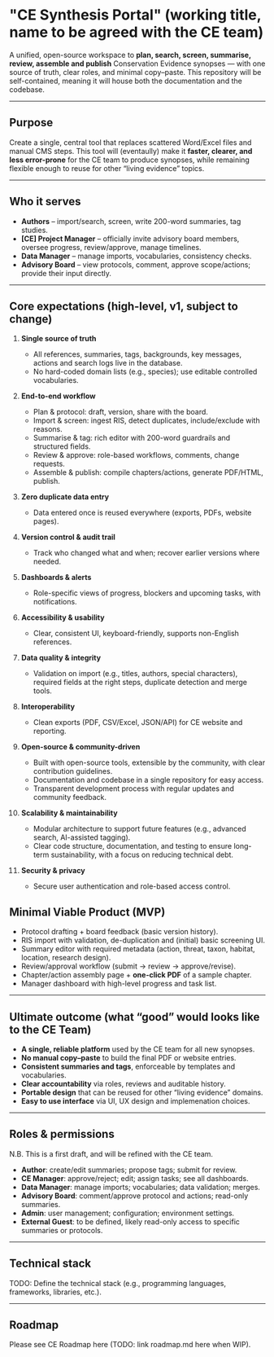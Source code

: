 # "CE Synthesis Portal" (working title, name to be agreed with the CE team)

A unified, open-source workspace to **plan, search, screen, summarise, review, assemble and publish** Conservation Evidence synopses — with one source of truth, clear roles, and minimal copy–paste. This repository will be self-contained, meaning it will house both the documentation and the codebase.

---

## Purpose

Create a single, central tool that replaces scattered Word/Excel files and manual CMS steps. This tool will (eventaully) make it **faster, clearer, and less error-prone** for the CE team to produce synopses, while remaining flexible enough to reuse for other “living evidence” topics.

---

## Who it serves

- **Authors** – import/search, screen, write 200-word summaries, tag studies.
- **[CE] Project Manager** – officially invite advisory board members, oversee progress, review/approve, manage timelines.
- **Data Manager** – manage imports, vocabularies, consistency checks.
- **Advisory Board** – view protocols, comment, approve scope/actions; provide their input directly.

---

## Core expectations (high-level, v1, subject to change)

1. **Single source of truth**
   - All references, summaries, tags, backgrounds, key messages, actions and search logs live in the database.
   - No hard-coded domain lists (e.g., species); use editable controlled vocabularies.

2. **End-to-end workflow**
   - Plan & protocol: draft, version, share with the board.
   - Import & screen: ingest RIS, detect duplicates, include/exclude with reasons.
   - Summarise & tag: rich editor with 200-word guardrails and structured fields.
   - Review & approve: role-based workflows, comments, change requests.
   - Assemble & publish: compile chapters/actions, generate PDF/HTML, publish.

3. **Zero duplicate data entry**
   - Data entered once is reused everywhere (exports, PDFs, website pages).

4. **Version control & audit trail**
   - Track who changed what and when; recover earlier versions where needed.

5. **Dashboards & alerts**
   - Role-specific views of progress, blockers and upcoming tasks, with notifications.

6. **Accessibility & usability**
   - Clear, consistent UI, keyboard-friendly, supports non-English references.

7. **Data quality & integrity**
   - Validation on import (e.g., titles, authors, special characters), required fields at the right steps, duplicate detection and merge tools.

8. **Interoperability**
   - Clean exports (PDF, CSV/Excel, JSON/API) for CE website and reporting.

9. **Open-source & community-driven**
   - Built with open-source tools, extensible by the community, with clear contribution guidelines.
   - Documentation and codebase in a single repository for easy access.
   - Transparent development process with regular updates and community feedback.
  
10. **Scalability & maintainability**
    - Modular architecture to support future features (e.g., advanced search, AI-assisted tagging).
    - Clear code structure, documentation, and testing to ensure long-term sustainability, with a focus on reducing technical debt.

11. **Security & privacy**
    - Secure user authentication and role-based access control.

## Minimal Viable Product (MVP)

- Protocol drafting + board feedback (basic version history).
- RIS import with validation, de-duplication and (initial) basic screening UI.
- Summary editor with required metadata (action, threat, taxon, habitat, location, research design).
- Review/approval workflow (submit → review → approve/revise).
- Chapter/action assembly page + **one-click PDF** of a sample chapter.
- Manager dashboard with high-level progress and task list.

---

## Ultimate outcome (what “good” would looks like to the CE Team)

- **A single, reliable platform** used by the CE team for all new synopses.
- **No manual copy–paste** to build the final PDF or website entries.
- **Consistent summaries and tags**, enforceable by templates and vocabularies.
- **Clear accountability** via roles, reviews and auditable history.
- **Portable design** that can be reused for other “living evidence” domains.
- **Easy to use interface** via UI, UX design and implemenation choices.

---

## Roles & permissions

N.B. This is a first draft, and will be refined with the CE team.
- **Author**: create/edit summaries; propose tags; submit for review.
- **CE Manager**: approve/reject; edit; assign tasks; see all dashboards.
- **Data Manager**: manage imports; vocabularies; data validation; merges.
- **Advisory Board**: comment/approve protocol and actions; read-only summaries.
- **Admin**: user management; configuration; environment settings.
- **External Guest**: to be defined, likely read-only access to specific summaries or protocols.

---

## Technical stack
TODO: Define the technical stack (e.g., programming languages, frameworks, libraries, etc.).

---

## Roadmap

Please see CE Roadmap here (TODO: link roadmap.md here when WIP).

